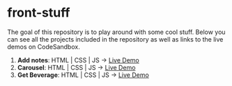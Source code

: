 # front-stuff

The goal of this repository is to play around with some cool stuff.
Below you can see all the projects included in the repository as well as links to the live demos on CodeSandbox.

1. **Add notes**: HTML | CSS | JS -> [Live Demo]()
2. **Carousel**: HTML | CSS | JS -> [Live Demo]()
3. **Get Beverage**: HTML | CSS | JS -> [Live Demo]()
